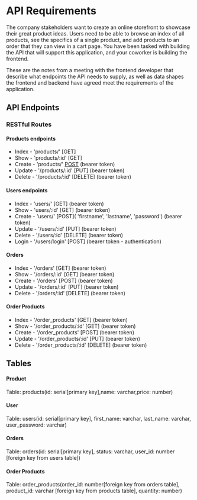 # API Requirements
The company stakeholders want to create an online storefront to showcase their great product ideas. Users need to be able to browse an index of all products, see the specifics of a single product, and add products to an order that they can view in a cart page. You have been tasked with building the API that will support this application, and your coworker is building the frontend.

These are the notes from a meeting with the frontend developer that describe what endpoints the API needs to supply, as well as data shapes the frontend and backend have agreed meet the requirements of the application. 

## API Endpoints

### RESTful Routes
#### Products endpoints
- Index - 'products/' [GET]
- Show - 'products/:id' [GET]
- Create - 'products/' [POST]( 'name','price') (bearer token)
- Update - '/products/:id' [PUT] (bearer token)
- Delete - '/products/:id' [DELETE] (bearer token)

#### Users endpoints
- Index - 'users/' [GET] (bearer token) 
- Show - 'users/:id' [GET] (bearer token)
- Create - 'users/' [POST]( 'firstname', 'lastname', 'password') (bearer token)
- Update - '/users/:id' [PUT] (bearer token)
- Delete - '/users/:id' [DELETE] (bearer token)
- Login - '/users/login' [POST] (bearer token - authentication)

#### Orders
- Index - '/orders' [GET] (bearer token)
- Show - '/orders/:id' [GET] (bearer token)
- Create - '/orders' [POST] (bearer token)
- Update - '/orders/:id' [PUT] (bearer token)
- Delete - '/orders/:id' [DELETE] (bearer token)

#### Order Products
- Index - '/order_products' [GET] (bearer token)
- Show - '/order_products/:id' [GET] (bearer token)
- Create - '/order_products' [POST] (bearer token)
- Update - '/order_products/:id' [PUT] (bearer token)
- Delete - '/order_products/:id' [DELETE] (bearer token)

## Tables

#### Product
Table: products(id: serial[primary key],name: varchar,price: number)

#### User
Table: users(id: serial[primary key], first_name: varchar, last_name: varchar, user_password: varchar)

#### Orders
Table: orders(id: serial[primary key], status: varchar, user_id: number [foreign key from users table])

#### Order Products
Table: order_products(order_id: number[foreign key from orders table], product_id: varchar [foreign key from products table], quantity: number)

